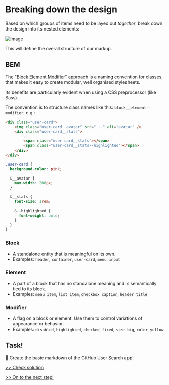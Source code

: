 # Breaking down the design

Based on which groups of items need to be layed out *together*, break down the design into its nested elements:

![image](https://github.com/minkaotic/css-workshop/assets/6144523/da18dfcb-4fe9-4151-be54-5389fd201f34)

This will define the overall structure of our markup.

## BEM
The ["Block Element Modifier"](https://getbem.com/) approach is a naming convention for classes, that makes it easy to create modular, well organised stylesheets.

Its benefits are particularly evident when using a CSS preprocessor (like Sass).

The convention is to structure class names like this: `block__element--modifier`, e.g.:

```html
<div class="user-card">
    <img class="user-card__avatar" src="..." alt="avatar" />
    <div class="user-card__stats">
        ...
        <span class="user-card__stats"></span>
        <span class="user-card__stats--highlighted"></span>
    </div>
</div>
```

```scss
.user-card {
  background-color: pink;

  &__avatar {
    max-width: 200px;
  }

  &__stats {
    font-size: 1rem;

    &--highlighted {
      font-weight: bold;
    }
  }
}
```

### Block
- A standalone entity that is meaningful on its own.
- Examples: `header`, `container`, `user-card`, `menu`, `input`

### Element
- A part of a block that has no standalone meaning and is semantically tied to its block.
- Examples: `menu item`, `list item`, `checkbox caption`, `header title`

### Modifier
- A flag on a block or element. Use them to control variations of appearance or behavior.
- Examples: `disabled`, `highlighted`, `checked`, `fixed`, `size big`, `color yellow`


## Task!
💪 Create the basic markdown of the GitHub User Search app!

[>> Check solution](/lessons/1-breaking-down-the-design__solution.md)

[>> On to the next step!](/lessons/2-display-modes.md)